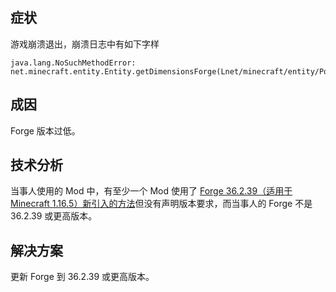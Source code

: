 
## 症状

游戏崩溃退出，崩溃日志中有如下字样

```
java.lang.NoSuchMethodError: net.minecraft.entity.Entity.getDimensionsForge(Lnet/minecraft/entity/Pose;)Lnet/minecraft/entity/EntitySize;
```

## 成因

Forge 版本过低。

## 技术分析 

当事人使用的 Mod 中，有至少一个 Mod 使用了 [Forge 36.2.39（适用于 Minecraft 1.16.5）新引入的方法][ref-1]但没有声明版本要求，而当事人的 Forge 不是 36.2.39 或更高版本。

[ref-1]: https://github.com/MinecraftForge/MinecraftForge/pull/8668

## 解决方案

更新 Forge 到 36.2.39 或更高版本。